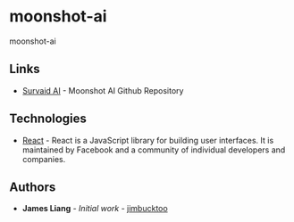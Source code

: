# moonshot-ai

moonshot-ai

## Links

- [Survaid AI](https://github.com/jimbucktoo/moonshot-ai/) - Moonshot AI Github Repository

## Technologies

- [React](https://reactjs.org/) - React is a JavaScript library for building user interfaces. It is maintained by Facebook and a community of individual developers and companies.

## Authors

- **James Liang** - _Initial work_ - [jimbucktoo](https://github.com/jimbucktoo/)
